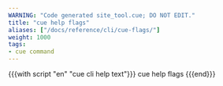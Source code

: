 ```yaml
---
WARNING: "Code generated site_tool.cue; DO NOT EDIT."
title: "cue help flags"
aliases: ["/docs/reference/cli/cue-flags/"]
weight: 1000
tags:
- cue command
---
```


{{{with script "en" "cue cli help text"}}}
cue help flags
{{{end}}}
